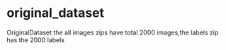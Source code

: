 # original_dataset
OriginalDataset
the all images zips have total 2000 images,the labels zip has the 2000 labels
